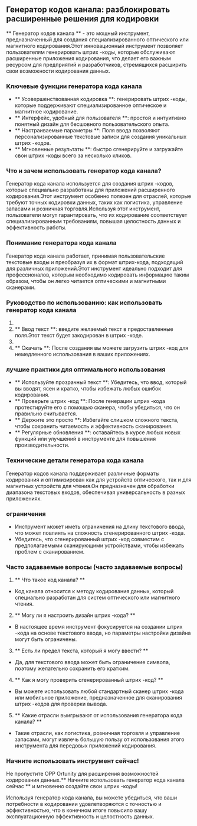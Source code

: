 ## Генератор кодов канала: разблокировать расширенные решения для кодировки

** Генератор кодов канала ** - это мощный инструмент, предназначенный для создания специализированного оптического или магнитного кодирования.Этот инновационный инструмент позволяет пользователям генерировать штрих -коды, которые обслуживают расширенные приложения кодирования, что делает его важным ресурсом для предприятий и разработчиков, стремящихся расширить свои возможности кодирования данных.

### Ключевые функции генератора кода канала
- ** Усовершенствованная кодировка **: генерировать штрих -коды, которые поддерживают специализированное оптическое и магнитное кодирование.
- ** Интерфейс, удобный для пользователя **: простой и интуитивно понятный дизайн для бесшовного пользовательского опыта.
- ** Настраиваемые параметры **: Поля ввода позволяют персонализированные текстовые записи для создания уникальных штрих -кодов.
- ** Мгновенные результаты **: быстро сгенерируйте и загружайте свои штрих -коды всего за несколько кликов.

### Что и зачем использовать генератор кода канала?
Генератор кода канала используется для создания штрих -кодов, которые специально разработаны для приложений расширенного кодирования.Этот инструмент особенно полезен для отраслей, которые требуют точных кодировки данных, таких как логистика, управление запасами и розничная торговля.Используя этот инструмент, пользователи могут гарантировать, что их кодирование соответствует специализированным требованиям, повышая целостность данных и эффективность работы.

### Понимание генератора кода канала
Генератор кода канала работает, принимая пользовательские текстовые входы и преобразуя их в формат штрих-кода, подходящий для различных приложений.Этот инструмент идеально подходит для профессионалов, которым необходимо кодировать информацию таким образом, чтобы он легко читается оптическими и магнитными сканерами.

### Руководство по использованию: как использовать генератор кода канала
1.
2. ** Ввод текст **: введите желаемый текст в предоставленные поля.Этот текст будет закодирован в штрих -коде.
3.
4. ** Скачать **: После создания вы можете загрузить штрих -код для немедленного использования в ваших приложениях.

### лучшие практики для оптимального использования
- ** Используйте прозрачный текст **: Убедитесь, что ввод, который вы вводят, ясен и кратко, чтобы избежать любых ошибок кодирования.
- ** Проверьте штрих -код **: После генерации штрих -кода протестируйте его с помощью сканера, чтобы убедиться, что он правильно считывается.
- ** Держите это просто **: Избегайте слишком сложного текста, чтобы сохранить читаемость и эффективность сканирования.
- ** Регулярные обновления **: оставайтесь в курсе любых новых функций или улучшений в инструменте для повышения производительности.

### Технические детали генератора кода канала
Генератор кодов канала поддерживает различные форматы кодирования и оптимизирован как для устройств оптического, так и для магнитных устройств для чтения.Он предназначен для обработки диапазона текстовых входов, обеспечивая универсальность в разных приложениях.

### ограничения
- Инструмент может иметь ограничения на длину текстового ввода, что может повлиять на сложность сгенерированного штрих -кода.
- Убедитесь, что сгенерированный штрих -код совместим с предполагаемыми сканирующими устройствами, чтобы избежать проблем с сканированием.

### Часто задаваемые вопросы (часто задаваемые вопросы)

1. ** Что такое код канала? **
- Код канала относится к методу кодирования данных, который специально разработан для систем оптического или магнитного чтения.

2. ** Могу ли я настроить дизайн штрих -кода? **
- В настоящее время инструмент фокусируется на создании штрих -кода на основе текстового ввода, но параметры настройки дизайна могут быть ограничены.

3. ** Есть ли предел текста, который я могу ввести? **
- Да, для текстового ввода может быть ограничение символа, поэтому желательно сохранить его кратким.

4. ** Как я могу проверить сгенерированный штрих -код? **
- Вы можете использовать любой стандартный сканер штрих -кода или мобильное приложение, предназначенное для сканирования штрих -кодов для проверки вывода.

5. ** Какие отрасли выигрывают от использования генератора кода канала? **
- Такие отрасли, как логистика, розничная торговля и управление запасами, могут извлечь большую пользу от использования этого инструмента для передовых приложений кодирования.

### Начните использовать инструмент сейчас!
Не пропустите OPP Ortunity для расширения возможностей кодирования данных.** Начните использовать генератор кода канала сейчас ** и мгновенно создайте свои штрих -коды!

Используя генератор кода канала, вы можете убедиться, что ваши потребности в кодировании удовлетворяются с точностью и эффективностью, что в конечном итоге повысило вашу эксплуатационную эффективность и целостность данных.